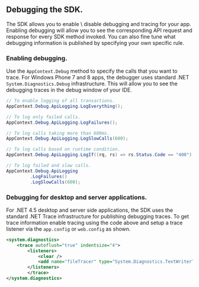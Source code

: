 ## Debugging the SDK.

The SDK allows you to enable \ disable debugging and tracing for your app. Enabling debugging will allow you to
see the corresponding API request and response for every SDK method invoked. You can also fine tune what debugging
information is published by specifying your own specific rule.

### Enabling debugging.
Use the `AppContext.Debug` method to specify the calls that you want to trace. For Windows Phone 7 and 8 apps,
the debugger uses standard .NET `System.Diagnostics.Debug` infrastructure. This will allow you to see the debugging traces
in the debug window of your IDE.

``` csharp
// To enable logging of all transactions.
AppContext.Debug.ApiLogging.LogEverything();

// To log only failed calls.
AppContext.Debug.ApiLogging.LogFailures();

// To log calls taking more than 600ms.
AppContext.Debug.ApiLogging.LogSlowCalls(600);

// To log calls based on runtime condition.
AppContext.Debug.ApiLogging.LogIf((rq, rs) => rs.Status.Code == "400");

// To log failed and slow calls.
AppContext.Debug.ApiLogging
         .LogFailures()
         .LogSlowCalls(600);

```

### Debugging for desktop and server applications.
For .NET 4.5 desktop and server side applications, the SDK uses the standard .NET Trace infrastructure for publishing debugging traces.
To get trace information enable tracing using the code above and setup a trace listener via the `app.config` or `web.config` as shown.

``` xml
<system.diagnostics>
    <trace autoflush="true" indentsize="4">
        <listeners>
            <clear />
            <add name="fileTracer" type="System.Diagnostics.TextWriterTraceListener" initializeData="trace.log" />
        </listeners>
        </trace>
</system.diagnostics>
```
